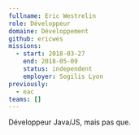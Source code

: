 ```yaml
---
fullname: Eric Westrelin
role: Développeur
domaine: Développement
github: ericwes
missions:
  - start: 2018-03-27
    end: 2018-05-09
    status: independent
    employer: Sogilis Lyon
previously:
  - eac
teams: []
---
```

Développeur Java/JS, mais pas que.